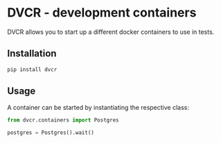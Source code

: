 # DVCR - development containers

DVCR allows you to start up a different docker containers to use in tests.

## Installation

```bash
pip install dvcr
```

## Usage

A container can be started by instantiating the respective class:

```python
from dvcr.containers import Postgres

postgres = Postgres().wait()
```